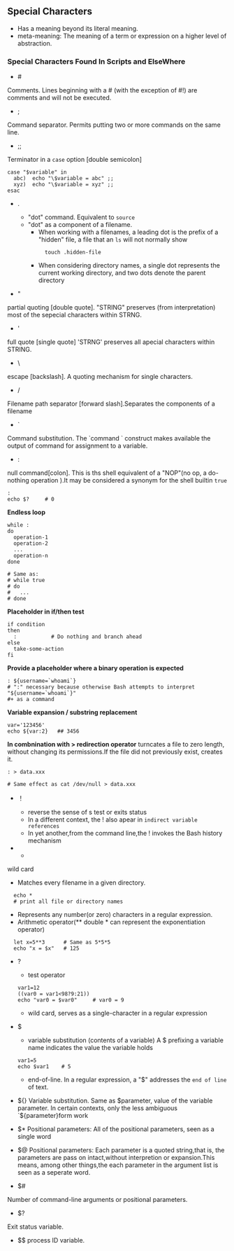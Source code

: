 ## Special Characters

- Has a meaning beyond its literal meaning.
- meta-meaning: The meaning of a term or expression on a higher level of abstraction.

### Special Characters Found In Scripts and ElseWhere

- \#

Comments. Lines beginning with a # (with the exception of #!) are comments and will not be executed.

- ;

Command separator. Permits putting two or more commands on the same line.

- ;;

Terminator in a `case` option [double semicolon]

```shell
case "$variable" in
  abc)  echo "\$variable = abc" ;;
  xyz)  echo "\$variable = xyz" ;;
esac 
```

- .

  - "dot" command. Equivalent to `source`
  - "dot" as a component of a filename.
    - When working with a filenames, a leading dot is the prefix of a "hidden" file, a file that an `ls` will not normally show
      ```shell
        touch .hidden-file
      ```
    - When considering directory names, a single dot represents the current working directory, and two dots denote the parent directory

- "

partial quoting [double quote]. "STRING" preserves (from interpretation) most of the sepecial characters within STRNG.

- '

full quote [single quote] 'STRNG' preserves all apecial characters within STRING.

- \

escape [backslash]. A quoting mechanism for single characters.

- /

Filename path separator [forward slash].Separates the components of a filename

- `

Command substitution. The \`command \` construct makes available the output of command for assignment to a variable.

- :

null command[colon]. This is ths shell equivalent of a "NOP"(no op, a do-nothing operation ).It may be considered a synonym for the shell builtin `true`
```shell
:
echo $?     # 0
```

**Endless loop**
```shell
while :
do 
  operation-1
  operation-2
  ...
  operation-n
done

# Same as:
# while true
# do
#   ...
# done
```

**Placeholder in if/then test**
```shell
if condition
then
  :           # Do nothing and branch ahead
else
  take-some-action
fi
```

**Provide a placeholder where a binary operation is expected** 
```shell
: ${username=`whoami`}
# ":" necessary because otherwise Bash attempts to interpret "${username=`whoami`}"
#+ as a command
```
**Variable expansion / substring replacement**

```shell
var='123456'
echo ${var:2}   ## 3456
```

**In combnination with > redirection operator**
turncates a file to zero length, without changing its permissions.If the file did not previously exist, creates it.
```shell
: > data.xxx

# Same effect as cat /dev/null > data.xxx
```

- ！
  - reverse the sense of s test or exits status
  - In a different context, the ! also apear in `indirect variable references`
  - In yet another,from the command line,the ! invokes the Bash history mechanism

- *
wild card
  - Matches every filename in a given directory.
  ```shell
    echo *
    # print all file or directory names
  ```
  - Represents any number(or zero) characters in a regular expression.
  - Arithmetic operator(** double * can represent the exponentiation operator)
  ```shell
    let x=5**3      # Same as 5*5*5
    echo "x = $x"   # 125
  ```
- ?
  - test operator
  ```shell
  var1=12
  ((var0 = var1<98?9:21))
  echo "var0 = $var0"     # var0 = 9
  ```
  - wild card, serves as a single-character in a regular expression

- $
  - variable substitution (contents of a variable)
    A $ prefixing a variable name indicates the value the variable holds
  ```shell
  var1=5
  echo $var1    # 5
  ```
  - end-of-line.
    In a regular expression, a "$" addresses the `end of line` of text.

- ${}
Variable substitution. Same as $parameter, value of the variable parameter. In certain contexts, only the less ambiguous `${parameter}form work

- $*
Positional parameters: All of the positional parameters, seen as a single word

- $@ 
Positional parameters: Each parameter is a quoted string,that is, the parameters are pass on intact,without interpretion or expansion.This means, among other things,the each parameter in the argument list is seen as a seperate word.

- $#

Number of command-line arguments or positional parameters.

- $?

Exit status variable.

- $$
process ID variable.